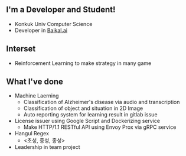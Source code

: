 ## I'm a Developer and Student!
- Konkuk Univ Computer Science
- Developer in [Baikal.ai](https://baikal.ai)

## Interset
- Reinforcement Learning to make strategy in many game
## What I've done
- Machine Laerning 
  - Classification of Alzheimer's disease via audio and transcription
  - Classification of object and situation in 2D Image
  - Auto reporting system for learning result in gitlab issue
- License issuer using Google Script and Dockerizing service
  - Make HTTP/1.1 RESTful API using Envoy Prox via gRPC service
- Hangul Regex
  - <초성, 중성, 종성>
- Leadership in team project

